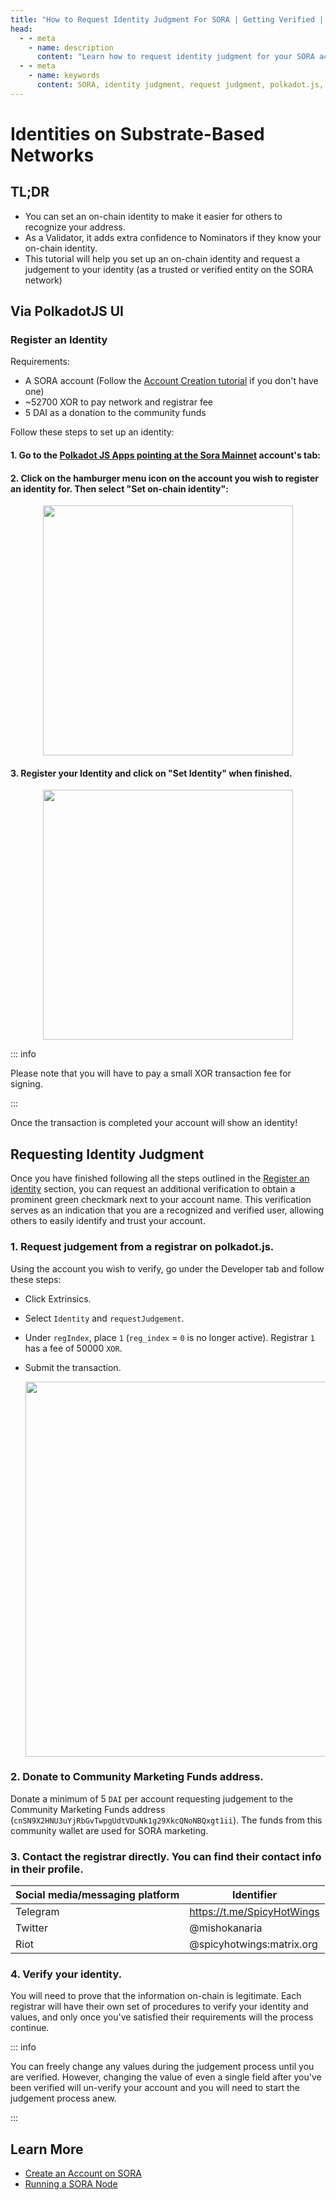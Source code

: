 ```yaml
---
title: "How to Request Identity Judgment For SORA | Getting Verified | SORA Docs"
head:
  - - meta
    - name: description
      content: "Learn how to request identity judgment for your SORA account and get verified. Follow these steps to establish your on-chain identity and gain trust in the SORA community."
  - - meta
    - name: keywords
      content: SORA, identity judgment, request judgment, polkadot.js, on-chain identity, verification, community marketing funds, Community Marketing Funds
---
```


# Identities on Substrate-Based Networks

## TL;DR

- You can set an on-chain identity to make it easier for others to recognize your address.
- As a Validator, it adds extra confidence to Nominators if they know your on-chain identity.
- This tutorial will help you set up an on-chain identity and request a judgement to your identity (as a trusted or verified entity on the SORA network)

## Via PolkadotJS UI

### Register an Identity

Requirements:

- A SORA account (Follow the [Account Creation
  tutorial](create-an-address.md) if you don't have one)
- ~52700 XOR to pay network and registrar fee
- 5 DAI as a donation to the community funds

Follow these steps to set up an identity:

#### 1. Go to the [Polkadot JS Apps pointing at the Sora Mainnet](https://polkadot.js.org/apps/?rpc=wss%3A%2F%2Fws.mof.sora.org#/accountss) account's tab:

#### 2. Click on the hamburger menu icon on the account you wish to register an identity for. Then select "Set on-chain identity":

  <center><img src="/.gitbook/assets/id-select-menu.png" width="400"></center>

#### 3. Register your Identity and click on "Set Identity" when finished.

   <center><img src="/.gitbook/assets/id-register-id.png" width="400"></center>

::: info

Please note that you will have to pay a small XOR transaction fee for signing.

:::

Once the transaction is completed your account will show an identity!

## Requesting Identity Judgment

Once you have finished following all the steps outlined in the [Register an identity](/id.md#register-an-identity) section, you can request an additional verification to obtain a prominent green checkmark next to your account name. This verification serves as an indication that you are a recognized and verified user, allowing others to easily identify and trust your account.

### 1. Request judgement from a registrar on polkadot.js.

Using the account you wish to verify, go under the Developer tab and follow these steps:

- Click Extrinsics.
- Select `Identity` and `requestJudgement`.
- Under `regIndex`, place `1` (`reg_index` = `0` is no longer active). Registrar `1` has a fee of 50000 `XOR`.
- Submit the transaction.

  <center><img src="/.gitbook/assets/requestJudgement.png" width="600"></center>

### 2. Donate to Community Marketing Funds address.

Donate a minimum of 5 `DAI` per account requesting judgement to the Community Marketing Funds address (`cnSN9X2HNU3uYjRbGvTwpgUdtVDuNk1g29XkcQNoNBQxgt1ii`).
The funds from this community wallet are used for SORA marketing.

### 3. Contact the registrar directly. You can find their contact info in their profile.

| Social media/messaging platform | Identifier                 |
| ------------------------------- | -------------------------- |
| Telegram                        | https://t.me/SpicyHotWings |
| Twitter                         | @mishokanaria              |
| Riot                            | @spicyhotwings:matrix.org  |

### 4. Verify your identity.

You will need to prove that the information on-chain is legitimate. Each registrar will have their own set of procedures to verify your identity and values, and only once you've satisfied their requirements will the process continue.

::: info

You can freely change any values during the judgement process until you are verified. However, changing the value of even a single field after you've been verified will un-verify your account and you will need to start the judgement process anew.

:::

## Learn More

- [Create an Account on SORA](/create-an-address.md)
- [Running a SORA Node](/running-a-node.md)

